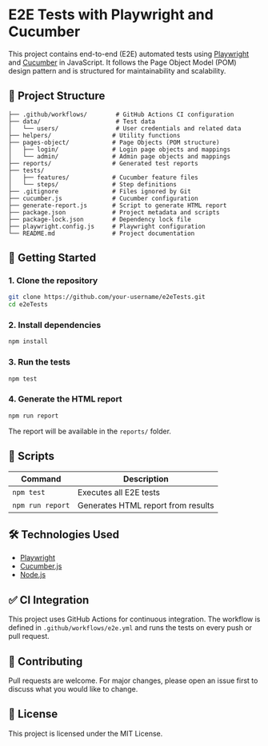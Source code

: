 # E2E Tests with Playwright and Cucumber

This project contains end-to-end (E2E) automated tests using [Playwright](https://playwright.dev/) and [Cucumber](https://cucumber.io/) in JavaScript. It follows the Page Object Model (POM) design pattern and is structured for maintainability and scalability.

## 📁 Project Structure

```
├── .github/workflows/        # GitHub Actions CI configuration
├── data/                     # Test data
│   └── users/                # User credentials and related data
├── helpers/                 # Utility functions
├── pages-object/            # Page Objects (POM structure)
│   ├── login/               # Login page objects and mappings
│   └── admin/               # Admin page objects and mappings
├── reports/                 # Generated test reports
├── tests/
│   ├── features/            # Cucumber feature files
│   └── steps/               # Step definitions
├── .gitignore               # Files ignored by Git
├── cucumber.js              # Cucumber configuration
├── generate-report.js       # Script to generate HTML report
├── package.json             # Project metadata and scripts
├── package-lock.json        # Dependency lock file
├── playwright.config.js     # Playwright configuration
└── README.md                # Project documentation
```

## 🚀 Getting Started

### 1. Clone the repository

```bash
git clone https://github.com/your-username/e2eTests.git
cd e2eTests
```

### 2. Install dependencies

```bash
npm install
```

### 3. Run the tests

```bash
npm test
```

### 4. Generate the HTML report

```bash
npm run report
```

The report will be available in the `reports/` folder.

## 🧪 Scripts

| Command           | Description                          |
|------------------|--------------------------------------|
| `npm test`       | Executes all E2E tests               |
| `npm run report` | Generates HTML report from results   |

## 🛠 Technologies Used

- [Playwright](https://playwright.dev/)
- [Cucumber.js](https://github.com/cucumber/cucumber-js)
- [Node.js](https://nodejs.org/)

## ✅ CI Integration

This project uses GitHub Actions for continuous integration. The workflow is defined in `.github/workflows/e2e.yml` and runs the tests on every push or pull request.

## 🤝 Contributing

Pull requests are welcome. For major changes, please open an issue first to discuss what you would like to change.

## 📄 License

This project is licensed under the MIT License.
